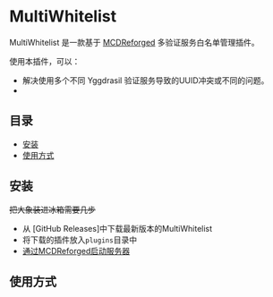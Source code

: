 # MultiWhitelist

MultiWhitelist 是一款基于 [MCDReforged](https://mcdreforged.com/) 多验证服务白名单管理插件。

使用本插件，可以：

- 解决使用多个不同 Yggdrasil 验证服务导致的UUID冲突或不同的问题。
- 

## 目录

- [安装](#安装)
- [使用方式](#使用方式)

## 安装

~~把大象装进冰箱需要几步~~

- 从 [GitHub Releases]中下载最新版本的MultiWhitelist
- 将下载的插件放入`plugins`目录中
- [通过MCDReforged启动服务器](https://docs.mcdreforged.com/zh-cn/latest/quick_start/first_run.html#run)

## 使用方式



## 